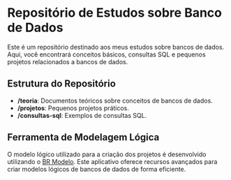 # Repositório de Estudos sobre Banco de Dados

Este é um repositório destinado aos meus estudos sobre bancos de dados. Aqui, você encontrará conceitos básicos, consultas SQL e pequenos projetos relacionados a bancos de dados.

## Estrutura do Repositório

- **/teoria**: Documentos teóricos sobre conceitos de bancos de dados.
- **/projetos**: Pequenos projetos práticos.
- **/consultas-sql**: Exemplos de consultas SQL.

## Ferramenta de Modelagem Lógica

O modelo lógico utilizado para a criação dos projetos é desenvolvido utilizando o [BR Modelo](http://www.sis4.com/brModelo/download.html). Este aplicativo oferece recursos avançados para criar modelos lógicos de bancos de dados de forma eficiente.
